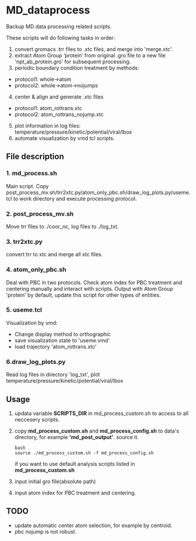 # MD_dataprocess

Backup MD data processing related scripts.

These scripts will do following tasks in order:

1. convert gromacs .trr files to .xtc files, and merge into 'merge.xtc'.
2. extract Atom Group ‘protein’ from original .gro file to a new file 'npt_ab_protein.gro' for subsequent processing.
3. periodic boundary condition treatment by methods:

* protocol1: whole->atom
* protocol2: whole->atom->nojumps

4. center & align and generate .xtc files

* protocol1: atom_rottrans.xtc
* protocol2: atom_rottrans_nojump.xtc

5. plot information in log files: temperature/pressure/kinetic/potential/viral/lbox
6. automate visualization by vmd tcl scripts.

## File description

### 1. md_process.sh

Main script. Copy post_process_mv.sh/trr2xtc.py/atom_only_pbc.sh/draw_log_plots.py/useme.tcl to work directory and execute processing protocol.

### 2. post_process_mv.sh

Move trr files to ./coor_nc, log files to ./log_txt.

### 3. trr2xtc.py

convert trr to xtc and merge all xtc files.

### 4. atom_only_pbc.sh

Deal with PBC in two protocols. Check atom index for PBC treatment and centering manually and interact with scripts. Output with Atom Group 'protein' by default, update this script for other types of entities.

### 5. useme.tcl

Visualization by vmd:

* Change display method to orthographic
* save visualization state to 'useme.vmd'
* load trajectory 'atom_rottrans.xtc'

### 6.draw_log_plots.py

Read log files in directory 'log_txt', plot temperature/pressure/kinetic/potential/viral/lbox

## Usage

1. updata variable **SCRIPTS_DIR** in md_process_custom.sh to access to all neccesery scripts.
2. copy  **md_process_custom.sh** and **md_process_config.sh** to data's directory, for example **'md_post_output'**. source it.
   ```
   bash
   source ./md_process_custom.sh -f md_process_config.sh
   ```

   if you want to use default analysis scripts listed in **md_process_custom.sh**
3. input initial gro file(absolute path)
4. input atom index for PBC treatment and centering.

## TODO

* update automatic center atom selection, for example by centroid.
* pbc nojump is not robust.
